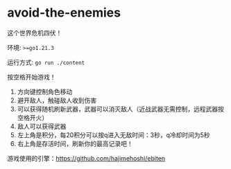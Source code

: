 # avoid-the-enemies
这个世界危机四伏！

环境: `>=go1.21.3`

运行方式: `go run ./content`

按空格开始游戏！

1. 方向键控制角色移动
2. 避开敌人，触碰敌人收到伤害
3. 可以获得随机刷新武器，武器可以消灭敌人（近战武器无需控制，远程武器按空格开火）
4. 敌人可以获得武器
5. 左上角是积分，每20积分可以按q进入无敌时间：3秒，q冷却时间为5秒
6. 右上角是存活时间，刷新你的最高记录吧！

游戏使用的引擎：https://github.com/hajimehoshi/ebiten
